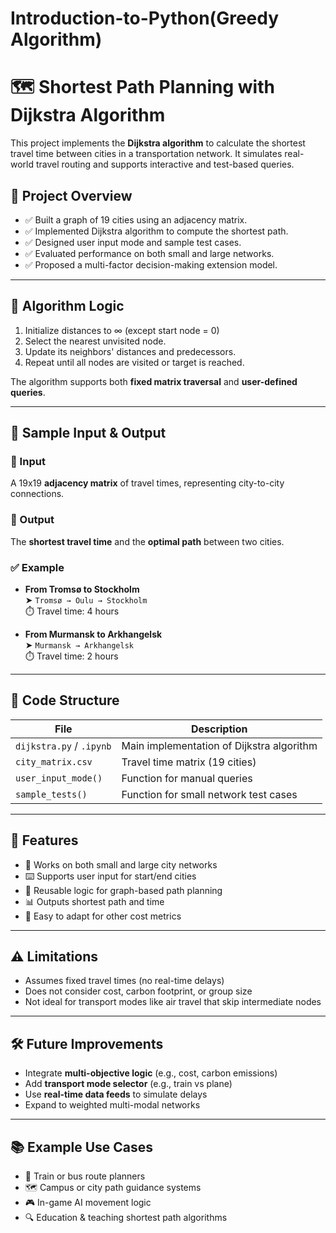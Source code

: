 # Introduction-to-Python(Greedy Algorithm)
# 🗺️ Shortest Path Planning with Dijkstra Algorithm

This project implements the **Dijkstra algorithm** to calculate the shortest travel time between cities in a transportation network. It simulates real-world travel routing and supports interactive and test-based queries.

## 📌 Project Overview

- ✅ Built a graph of 19 cities using an adjacency matrix.
- ✅ Implemented Dijkstra algorithm to compute the shortest path.
- ✅ Designed user input mode and sample test cases.
- ✅ Evaluated performance on both small and large networks.
- ✅ Proposed a multi-factor decision-making extension model.

---

## 🧠 Algorithm Logic

1. Initialize distances to ∞ (except start node = 0)
2. Select the nearest unvisited node.
3. Update its neighbors' distances and predecessors.
4. Repeat until all nodes are visited or target is reached.

The algorithm supports both **fixed matrix traversal** and **user-defined queries**.

---

## 🧪 Sample Input & Output

### 🔹 Input
A 19x19 **adjacency matrix** of travel times, representing city-to-city connections.

### 🔹 Output
The **shortest travel time** and the **optimal path** between two cities.

### ✅ Example

- **From Tromsø to Stockholm**  
  ➤ `Tromsø → Oulu → Stockholm`  
  ⏱️ Travel time: 4 hours

- **From Murmansk to Arkhangelsk**  
  ➤ `Murmansk → Arkhangelsk`  
  ⏱️ Travel time: 2 hours

---

## 🧾 Code Structure

| File | Description |
|------|-------------|
| `dijkstra.py` / `.ipynb` | Main implementation of Dijkstra algorithm |
| `city_matrix.csv` | Travel time matrix (19 cities) |
| `user_input_mode()` | Function for manual queries |
| `sample_tests()` | Function for small network test cases |

---

## 🚀 Features

- 📍 Works on both small and large city networks
- ⌨️ Supports user input for start/end cities
- 🔁 Reusable logic for graph-based path planning
- 📊 Outputs shortest path and time
- 🔧 Easy to adapt for other cost metrics

---

## ⚠️ Limitations

- Assumes fixed travel times (no real-time delays)
- Does not consider cost, carbon footprint, or group size
- Not ideal for transport modes like air travel that skip intermediate nodes

---

## 🛠️ Future Improvements

- Integrate **multi-objective logic** (e.g., cost, carbon emissions)
- Add **transport mode selector** (e.g., train vs plane)
- Use **real-time data feeds** to simulate delays
- Expand to weighted multi-modal networks

---

## 📚 Example Use Cases

- 🚆 Train or bus route planners
- 🗺️ Campus or city path guidance systems
- 🎮 In-game AI movement logic
- 🔍 Education & teaching shortest path algorithms

